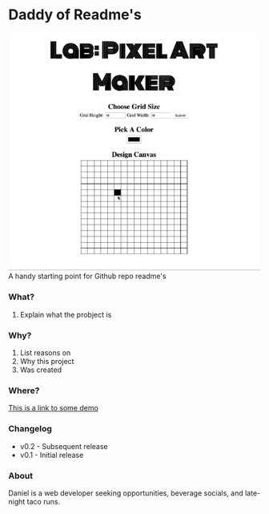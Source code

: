 # Daddy of Readme's
![image](https://github.com/dandydanny/daddyofreadme/blob/master/screenshot.gif)
A handy starting point for Github repo readme's

### What?
1. Explain what the probject is

### Why?
1. List reasons on
1. Why this project
1. Was created

### Where?
[This is a link to some demo](https://chrome.google.com/webstore/detail/dark-new-tab/mnjmegebbljjhpljjfjmkhgmokpmdbpo?hl=en-US&gl=US)

### Changelog
* v0.2 - Subsequent release
* v0.1 - Initial release

### About
Daniel is a web developer seeking opportunities, beverage socials, and late-night taco runs.
